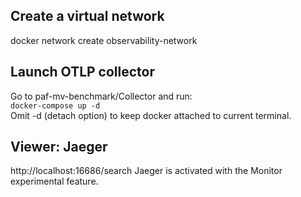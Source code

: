 ## Create a virtual network
docker network create observability-network

## Launch OTLP collector
Go to paf-mv-benchmark/Collector and run:\
`docker-compose up -d`\
Omit -d (detach option) to keep docker attached to current terminal.

## Viewer: Jaeger
http://localhost:16686/search
Jaeger is activated with the Monitor experimental feature.

